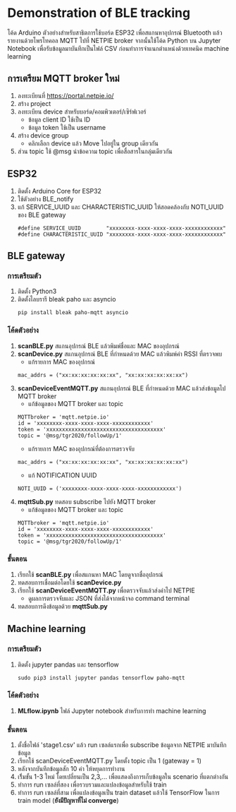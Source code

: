 # Demonstration of BLE tracking
โค้ด Arduino ตัวอย่างสำหรับสาธิตการใช้บอร์ด ESP32 เพื่อสแกนหาอุปกรณ์ Bluetooth แล้วรายงานด้วยโพรโทคอล MQTT ไปที่ NETPIE broker จากนั้นใช้โค้ด Python บน Jupyter Notebook เพื่อรับข้อมูลมาบันทึกเป็นไฟล์ CSV ก่อนทำการจำแนกตำแหน่งด้วยเทคนิค machine learning

## การเตรียม MQTT broker ใหม่
1. ลงทะเบียนที่ https://portal.netpie.io/
2. สร้าง project 
3. ลงทะเบียน device สำหรับบอร์ด/คอมพิวเตอร์/เซิร์ฟเวอร์
   - ข้อมูล client ID ใช้เป็น ID
   - ข้อมูล token ใช้เป็น username
4. สร้าง device group 
   - คลิกเลือก device แล้ว Move ไปอยู่ใน group เดียวกัน
5. ส่วน topic ใช้ @msg นำข้อความ topic เพื่อสื่อสารในกลุ่มเดียวกัน

## ESP32
1. ติดตั้ง Arduino Core for ESP32 
2. ใช้ตัวอย่าง BLE_notify
3. แก้ SERVICE_UUID และ CHARACTERISTIC_UUID ให้สอดคล้องกับ NOTI_UUID ของ BLE gateway  
   ```
   #define SERVICE_UUID        "xxxxxxxx-xxxx-xxxx-xxxx-xxxxxxxxxxxx"
   #define CHARACTERISTIC_UUID "xxxxxxxx-xxxx-xxxx-xxxx-xxxxxxxxxxxx"
   ```

## BLE gateway

### การเตรียมตัว
1. ติดตั้ง Python3
2. ติดตั้งไลบรารี bleak paho และ asyncio
   ```
   pip install bleak paho-mqtt asyncio
   ```

### โค้ดตัวอย่าง
1. **scanBLE.py** สแกนอุปกรณ์ BLE แล้วพิมพ์ชื่อและ MAC ของอุปกรณ์
2. **scanDevice.py** สแกนอุปกรณ์ BLE ที่กำหนดด้วย MAC แล้วพิมพ์ค่า RSSI ที่ตรวจพบ
   - แก้รายการ MAC ของอุปกรณ์ 
   ```
   mac_addrs = ("xx:xx:xx:xx:xx:xx", "xx:xx:xx:xx:xx:xx")
   ```
3. **scanDeviceEventMQTT.py** สแกนอุปกรณ์ BLE ที่กำหนดด้วย MAC แล้วส่งข้อมูลไป MQTT broker
   - แก้ข้อมูลของ MQTT broker และ topic
   ```
   MQTTbroker = 'mqtt.netpie.io'
   id = 'xxxxxxxx-xxxx-xxxx-xxxx-xxxxxxxxxxxx'
   token = 'xxxxxxxxxxxxxxxxxxxxxxxxxxxxxxxxxxxxx'
   topic = '@msg/tgr2020/followUp/1'
   ```  
   - แก้รายการ MAC ของอุปกรณ์ที่ต้องการตรวจจับ 
   ```
   mac_addrs = ("xx:xx:xx:xx:xx:xx", "xx:xx:xx:xx:xx:xx")
   ```
   - แก้ NOTIFICATION UUID
   ```
   NOTI_UUID = ('xxxxxxxx-xxxx-xxxx-xxxx-xxxxxxxxxxxx')
   ```
4. **mqttSub.py** ทดสอบ subscribe ไปยัง MQTT broker
   - แก้ข้อมูลของ MQTT broker และ topic
   ```
   MQTTbroker = 'mqtt.netpie.io'
   id = 'xxxxxxxx-xxxx-xxxx-xxxx-xxxxxxxxxxxx'
   token = 'xxxxxxxxxxxxxxxxxxxxxxxxxxxxxxxxxxxxx'
   topic = '@msg/tgr2020/followUp/1'
   ``` 

### ขั้นตอน
1. เรียกใช้ **scanBLE.py** เพื่อสแกนหา MAC โดยดูจากชื่ออุปกรณ์
2. ทดสอบการเชื่อมต่อโดยใช้ **scanDevice.py**
3. เรียกใช้ **scanDeviceEventMQTT.py** เพื่อตรวจจับแล้วส่งค่าไป NETPIE 
   - ดูผลการตรวจจับและ JSON ที่ส่งได้จากหน้าจอ command terminal
4. ทดสอบการดึงข้อมูลด้วย **mqttSub.py**

## Machine learning

### การเตรียมตัว
1. ติดตั้ง jupyter pandas และ tensorflow
   ```
   sudo pip3 install jupyter pandas tensorflow paho-mqtt
   ```   

### โค้ดตัวอย่าง
1. **MLflow.ipynb** ไฟล์ Jupyter notebook สำหรับการทำ machine learning

### ขั้นตอน
1. ตั้งชื่อไฟล์ 'stage1.csv' แล้ว run เซลล์แรกเพื่อ subscribe ข้อมูลจาก NETPIE มาบันทึกข้อมูล
2. เรียกใช้ scanDeviceEventMQTT.py โดยตั้ง topic เป็น 1 (gateway = 1)
3. หลังจากบันทึกข้อมูลสัก 10 ค่า ให้หยุดการทำงาน
4. เริ่้มขั้น 1-3 ใหม่ โดยเปลี่ยนเป็น 2,3,... เพื่อแสดงถึงการเก็บข้อมูลใน scenario ที่แตกต่างกัน
5. ทำการ run เซลล์ที่สอง เพื่อรวบรวมและแปลงข้อมูลสำหรับใช้ train 
6. ทำการ run เซลล์ที่สาม เพื่อแปลงข้อมูลเป็น train dataset แล้วใช้ TensorFlow ในการ train model (**ยังมีปัญหาที่ไม่ converge**)
